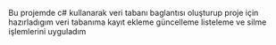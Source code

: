Bu projemde c# kullanarak veri tabanı baglantısı oluşturup proje için hazırladıgım veri tabanıma kayıt ekleme güncelleme listeleme ve silme işlemlerini uyguladım
